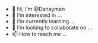 - 👋 Hi, I’m @Danayman
- 👀 I’m interested in ...
- 🌱 I’m currently learning ...
- 💞️ I’m looking to collaborate on ...
- 📫 How to reach me ...

<!---
Danayman/Danayman is a ✨ special ✨ repository because its `README.md` (this file) appears on your GitHub profile.
You can click the Preview link to take a look at your changes.
--->

